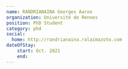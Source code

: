 ```yaml
---
name: RANDRIANAINA Georges Aaron
organization: Université de Rennes
position: PhD Student
category: phd 
social:
  home: http://randrianaina.ralaimazoto.com
dateOfStay: 
    start: Oct. 2021
    end: 
---
```

